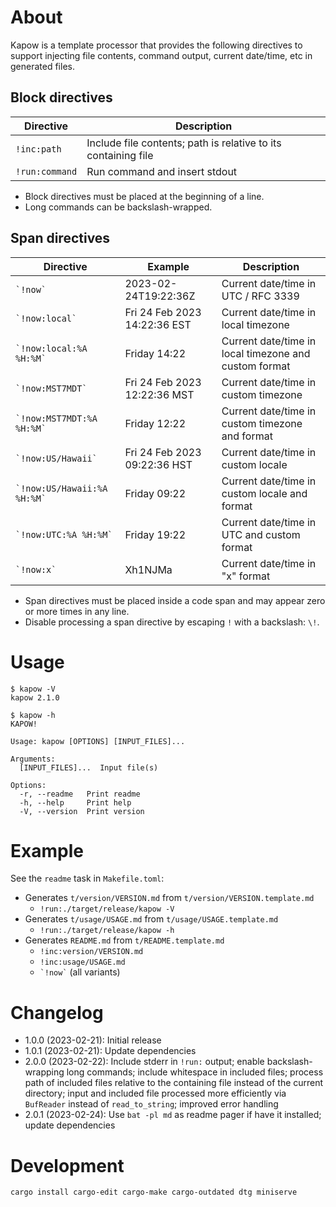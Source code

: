 # About

Kapow is a template processor that provides the following directives to support injecting file
contents, command output, current date/time, etc in generated files.

## Block directives

Directive | Description
---|---
`!inc:path` | Include file contents; path is relative to its containing file
`!run:command` | Run command and insert stdout

* Block directives must be placed at the beginning of a line.
* Long commands can be backslash-wrapped.

## Span directives

Directive | Example | Description
---|---|---
`` `!now` `` | 2023-02-24T19:22:36Z | Current date/time in UTC / RFC 3339
`` `!now:local` `` | Fri 24 Feb 2023 14:22:36 EST | Current date/time in local timezone
`` `!now:local:%A %H:%M` `` | Friday 14:22 | Current date/time in local timezone and custom format
`` `!now:MST7MDT` `` | Fri 24 Feb 2023 12:22:36 MST | Current date/time in custom timezone
`` `!now:MST7MDT:%A %H:%M` `` | Friday 12:22 | Current date/time in custom timezone and format
`` `!now:US/Hawaii` `` | Fri 24 Feb 2023 09:22:36 HST | Current date/time in custom locale
`` `!now:US/Hawaii:%A %H:%M` `` | Friday 09:22 | Current date/time in custom locale and format
`` `!now:UTC:%A %H:%M` `` | Friday 19:22 | Current date/time in UTC and custom format
`` `!now:x` `` | Xh1NJMa | Current date/time in "x" format

* Span directives must be placed inside a code span and may appear zero or more times in any line.
* Disable processing a span directive by escaping `!` with a backslash: `\!`.

# Usage

```text
$ kapow -V
kapow 2.1.0
```

```text
$ kapow -h
KAPOW!

Usage: kapow [OPTIONS] [INPUT_FILES]...

Arguments:
  [INPUT_FILES]...  Input file(s)

Options:
  -r, --readme   Print readme
  -h, --help     Print help
  -V, --version  Print version
```

# Example

See the `readme` task in `Makefile.toml`:

* Generates `t/version/VERSION.md` from `t/version/VERSION.template.md`
    * `!run:./target/release/kapow -V`
* Generates `t/usage/USAGE.md` from `t/usage/USAGE.template.md`
    * `!run:./target/release/kapow -h`
* Generates `README.md` from `t/README.template.md`
    * `!inc:version/VERSION.md`
    * `!inc:usage/USAGE.md`
    * `` `!now` `` (all variants)

# Changelog

* 1.0.0 (2023-02-21): Initial release
* 1.0.1 (2023-02-21): Update dependencies
* 2.0.0 (2023-02-22): Include stderr in `!run:` output;
  enable backslash-wrapping long commands;
  include whitespace in included files;
  process path of included files relative to the containing file instead of the current directory;
  input and included file processed more efficiently via `BufReader` instead of `read_to_string`;
  improved error handling
* 2.0.1 (2023-02-24): Use `bat -pl md` as readme pager if have it installed; update dependencies

# Development

```bash
cargo install cargo-edit cargo-make cargo-outdated dtg miniserve
```

